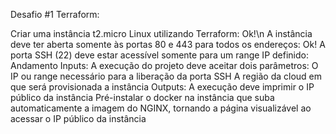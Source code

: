 Desafio #1 Terraform:

Criar uma instância t2.micro Linux utilizando Terraform: Ok!\n
A instância deve ter aberta somente às portas 80 e 443 para todos os endereços: Ok!
A porta SSH (22) deve estar acessível somente para um range IP definido: Andamento
Inputs: A execução do projeto deve aceitar dois parâmetros:
O IP ou range necessário para a liberação da porta SSH
A região da cloud em que será provisionada a instância
Outputs: A execução deve imprimir o IP público da instância
Pré-instalar o docker na instância que suba automaticamente a imagem do NGINX, tornando a página visualizável ao acessar o IP público da instância
